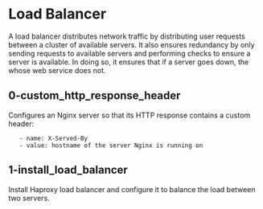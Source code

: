 # Load Balancer

A load balancer distributes network traffic by distributing user requests between a cluster of available servers. It also ensures redundancy by only sending requests to available servers and performing checks to ensure a server is available. In doing so, it ensures that if a server goes down, the whose web service does not.

## 0-custom_http_response_header

Configures an Nginx server so that its HTTP response contains a custom header:

	   - name: X-Served-By
	   - value: hostname of the server Nginx is running on

## 1-install_load_balancer

Install Haproxy load balancer and configure it to balance the load between two servers.
